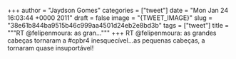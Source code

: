 
+++
author = "Jaydson Gomes"
categories = ["tweet"]
date = "Mon Jan 24 16:03:44 +0000 2011"
draft = false
image = "{TWEET_IMAGE}"
slug = "38e61b844ba9515b46c999aa4501d24eb2e8bd3b"
tags = ["tweet"]
title = """RT @felipenmoura: as gran..."""
+++
RT @felipenmoura: as grandes cabeças tornaram a #cpbr4 inesquecível...as pequenas cabeças, a tornaram quase insuportável!
